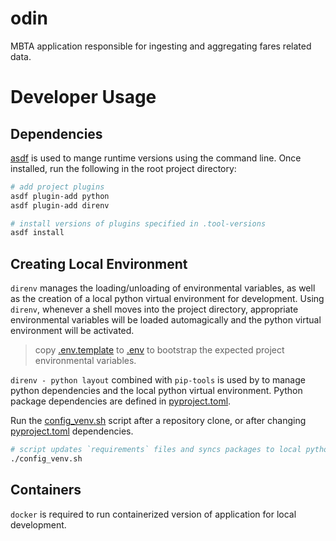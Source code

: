 # odin

MBTA application responsible for ingesting and aggregating fares related data. 

# Developer Usage

## Dependencies

[asdf](https://asdf-vm.com/) is used to mange runtime versions using the command line. Once installed, run the following in the root project directory:

```sh
# add project plugins
asdf plugin-add python
asdf plugin-add direnv

# install versions of plugins specified in .tool-versions
asdf install
```

## Creating Local Environment

`direnv` manages the loading/unloading of environmental variables, as well as the creation of a local python virtual environment for development. Using `direnv`, whenever a shell moves into the project directory, appropriate environmental variables will be loaded automagically and the python virtual environment will be activated.

> copy [.env.template](.env.template) to [.env](.env) to bootstrap the expected project environmental variables.

`direnv - python layout` combined with `pip-tools` is used by to manage python dependencies and the local python virtual environment. Python package dependencies are defined in [pyproject.toml](pyproject.toml). 

Run the [config_venv.sh](config_venv.sh) script after a repository clone, or after changing [pyproject.toml](pyproject.toml) dependencies.
```sh
# script updates `requirements` files and syncs packages to local python virtual environment.
./config_venv.sh
```

## Containers

`docker` is required to run containerized version of application for local development.

